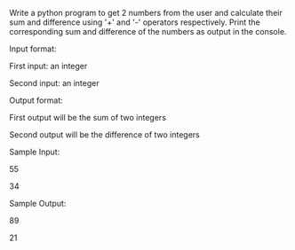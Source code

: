 Write a python program to get 2 numbers from the user and calculate their sum and difference using '+' and '-' operators respectively. Print the corresponding sum and difference of the numbers as output in the console.

 Input format:

First input: an integer 

Second input: an integer 

Output format:

First output will be the sum of two integers

Second output will be the difference of two integers

Sample Input:

55

34

Sample Output:

89

21

